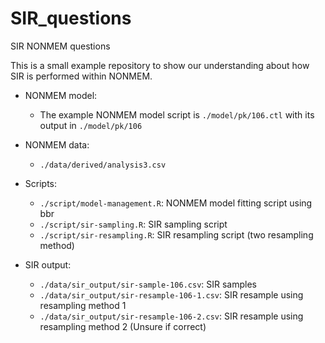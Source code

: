 # SIR_questions
SIR NONMEM questions

This is a small example repository to show our understanding about how SIR is performed within NONMEM. 

- NONMEM model:
  +   The example NONMEM model script is `./model/pk/106.ctl` with its output in `./model/pk/106`
 
- NONMEM data: 
  +   `./data/derived/analysis3.csv`
 
- Scripts: 
  +   `./script/model-management.R`: NONMEM model fitting script using bbr
  +   `./script/sir-sampling.R`: SIR sampling script
  +   `./script/sir-resampling.R`: SIR resampling script (two resampling method)
 
- SIR output: 
  +   `./data/sir_output/sir-sample-106.csv`: SIR samples
  +   `./data/sir_output/sir-resample-106-1.csv`: SIR resample using resampling method 1
  +   `./data/sir_output/sir-resample-106-2.csv`: SIR resample using resampling method 2 (Unsure if correct)
